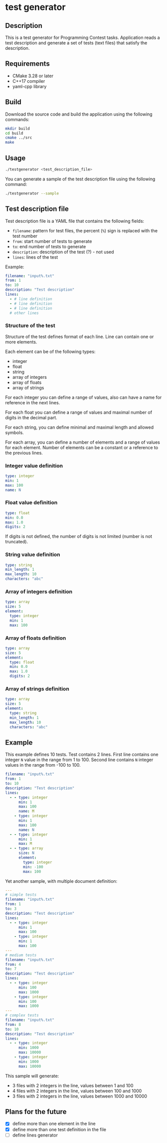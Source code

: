 # test generator

## Description

This is a test generator for Programming Contest tasks. Application reads a test description and generate a set of tests (text files) that satisfy the description.

## Requirements

- CMake 3.28 or later
- C++17 compiler
- yaml-cpp library

## Build

Download the source code and build the application using the following commands:

```bash
mkdir build
cd build
cmake ../src
make
```

## Usage

```bash
./testgenerator <test_description_file>
```

You can generate a sample of the test description file using the following command:

```bash
./testgenerator --sample
```

## Test description file

Test description file is a YAML file that contains the following fields:

- `filename`: pattern for test files, the percent (`%`) sign is replaced with the test number
- `from`: start number of tests to generate
- `to`: end number of tests to generate
- `description`: description of the test (?) - not used
- `lines`: lines of the test

Example:

```yaml
filename: "input%.txt"
from: 1
to: 10
description: "Test description"
lines:
  - # line definition
  - # line definition
  - # line definition
  # other lines
```

### Structure of the test

Structure of the test defines format of each line. Line can contain one or more elements.

Each element can be of the following types:

- integer
- float
- string
- array of integers
- array of floats
- array of strings

For each integer you can define a range of values, also can have a name for reference in the next lines.

For each float you can define a range of values and maximal number of digits in the decimal part.

For each string, you can define minimal and maximal length and allowed symbols.

For each array, you can define a number of elements and a range of values for each element. Number of elements can be a constant or a reference to the previous lines.

### Integer value definition

```yaml
type: integer
min: 1
max: 100
name: N
```

### Float value definition

```yaml
type: float
min: 0.0
max: 1.0
digits: 2
```

If digits is not defined, the number of digits is not limited (number is not truncated).

### String value definition

```yaml
type: string
min_length: 1
max_length: 10
characters: "abc"
```

### Array of integers definition

```yaml
type: array
size: 5
element:
  type: integer
  min: 1
  max: 100
```

### Array of floats definition

```yaml
type: array
size: 5
element:
  type: float
  min: 0.0
  max: 1.0
  digits: 2
```

### Array of strings definition

```yaml
type: array
size: 5
element:
  type: string
  min_length: 1
  max_length: 10
  characters: "abc"
```

## Example

This example defines 10 tests. Test contains 2 lines. First line contains one integer `N` value in the range from 1 to 100. Second line contains `N` integer values in the range from -100 to 100.

```yaml
filename: "input%.txt"
from: 1
to: 10
description: "Test description"
lines:
  - - type: integer
      min: 1
      max: 100
      name: M
    - type: integer
      min: 1
      max: 100
      name: N
  - - type: integer
      min: 1
      max: M
  - - type: array
      size: N
      element:
        type: integer
        min: -100
        max: 100
```

Yet another sample, with multiple document definition:

```yaml
---
# simple tests
filename: "input%.txt"
from: 1
to: 3
description: "Test description"
lines:
  - - type: integer
      min: 1
      max: 100
    - type: integer
      min: 1
      max: 100
---
# medium tests
filename: "input%.txt"
from: 4
to: 7
description: "Test description"
lines:
  - - type: integer
      min: 100
      max: 1000
    - type: integer
      min: 100
      max: 1000
---
# complex tests
filename: "input%.txt"
from: 8
to: 10
description: "Test description"
lines:
  - - type: integer
      min: 1000
      max: 10000
    - type: integer
      min: 1000
      max: 10000
```

This sample will generate:

- 3 files with 2 integers in the line, values between 1 and 100
- 4 files with 2 integers in the line, values between 100 and 1000
- 3 files with 2 integers in the line, values between 1000 and 10000

## Plans for the future

- [X] define more than one element in the line
- [X] define more than one test definition in the file
- [ ] define lines generator
